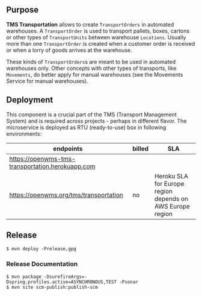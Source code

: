 ## Purpose
**TMS Transportation** allows to create `TransportOrders` in automated warehouses. A `TransportOrder` is used to transport pallets, boxes,
cartons or other types of `TransportUnits` between warehouse `Locations`. Usually more than one `TransportOrder` is created when a customer
order is received or when a lorry of goods arrives at the warehouse.
 
These kinds of `TransportOrders`s are meant to be used in automated warehouses only. Other concepts with other types of transports, like
`Movements`, do better apply for manual warehouses (see the Movements Service for manual warehouses).

## Deployment
This component is a crucial part of the TMS (Transport Management System) and is required
across projects - perhaps in different flavor. The microservice is deployed as RTU
(ready-to-use) box in following environments:

| endpoints | billed | SLA |
| --------- | ------ | --- |
| https://openwms-tms-transportation.herokuapp.com
  https://openwms.org/tms/transportation | no | Heroku SLA for Europe region depends on AWS Europe region |

## Release

```
$ mvn deploy -Prelease,gpg
```

### Release Documentation

```
$ mvn package -DsurefireArgs=-Dspring.profiles.active=ASYNCHRONOUS,TEST -Psonar
$ mvn site scm-publish:publish-scm
```
